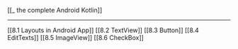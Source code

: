 [[_ the complete Android Kotlin]]

-----------

[[8.1 Layouts in Android App]]
[[8.2 TextView]]
[[8.3 Button]]
[[8.4 EditTexts]]
[[8.5 ImageView]]
[[8.6 CheckBox]]










